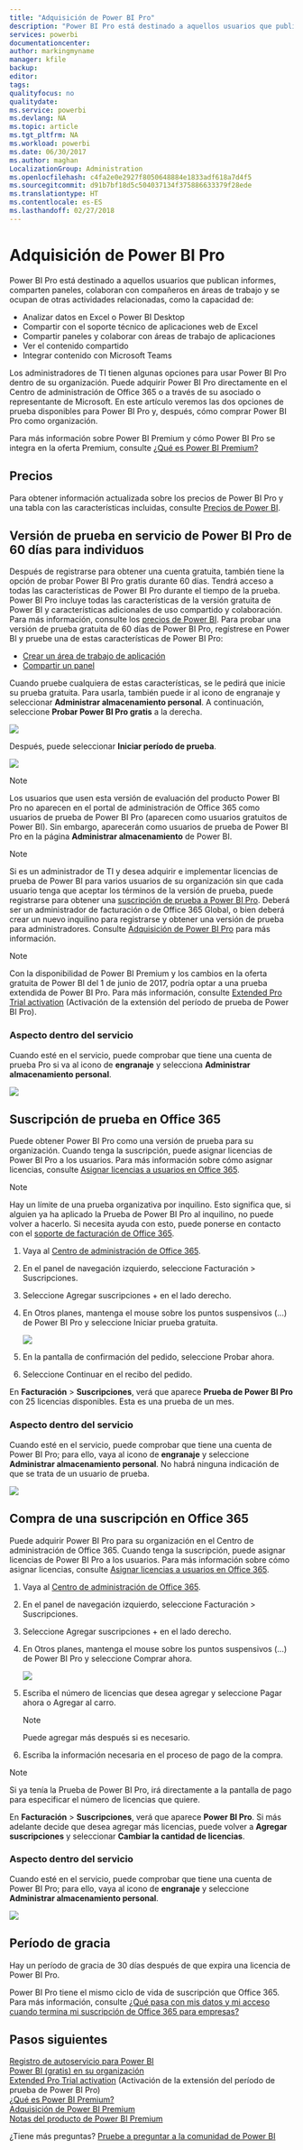 ```yaml
---
title: "Adquisición de Power BI Pro"
description: "Power BI Pro está destinado a aquellos usuarios que publican informes, comparten paneles, colaboran con compañeros en áreas de trabajo y se ocupan de otras actividades relacionadas."
services: powerbi
documentationcenter: 
author: markingmyname
manager: kfile
backup: 
editor: 
tags: 
qualityfocus: no
qualitydate: 
ms.service: powerbi
ms.devlang: NA
ms.topic: article
ms.tgt_pltfrm: NA
ms.workload: powerbi
ms.date: 06/30/2017
ms.author: maghan
LocalizationGroup: Administration
ms.openlocfilehash: c4fa2e0e2927f8050648884e1833adf618a7d4f5
ms.sourcegitcommit: d91b7bf18d5c504037134f375886633379f28ede
ms.translationtype: HT
ms.contentlocale: es-ES
ms.lasthandoff: 02/27/2018
---
```

# <a name="purchasing-power-bi-pro"></a>Adquisición de Power BI Pro
Power BI Pro está destinado a aquellos usuarios que publican informes, comparten paneles, colaboran con compañeros en áreas de trabajo y se ocupan de otras actividades relacionadas, como la capacidad de:

* Analizar datos en Excel o Power BI Desktop
* Compartir con el soporte técnico de aplicaciones web de Excel
* Compartir paneles y colaborar con áreas de trabajo de aplicaciones
* Ver el contenido compartido
* Integrar contenido con Microsoft Teams

Los administradores de TI tienen algunas opciones para usar Power BI Pro dentro de su organización. Puede adquirir Power BI Pro directamente en el Centro de administración de Office 365 o a través de su asociado o representante de Microsoft. En este artículo veremos las dos opciones de prueba disponibles para Power BI Pro y, después, cómo comprar Power BI Pro como organización.

Para más información sobre Power BI Premium y cómo Power BI Pro se integra en la oferta Premium, consulte [¿Qué es Power BI Premium?](service-premium.md)

## <a name="pricing"></a>Precios
Para obtener información actualizada sobre los precios de Power BI Pro y una tabla con las características incluidas, consulte [Precios de Power BI](https://powerbi.microsoft.com/pricing/).

## <a name="in-service-power-bi-pro-60-day-trial-for-individuals"></a>Versión de prueba en servicio de Power BI Pro de 60 días para individuos
Después de registrarse para obtener una cuenta gratuita, también tiene la opción de probar Power BI Pro gratis durante 60 días. Tendrá acceso a todas las características de Power BI Pro durante el tiempo de la prueba. Power BI Pro incluye todas las características de la versión gratuita de Power BI y características adicionales de uso compartido y colaboración. Para más información, consulte los [precios de Power BI](https://powerbi.microsoft.com/pricing). Para probar una versión de prueba gratuita de 60 días de Power BI Pro, regístrese en Power BI y pruebe una de estas características de Power BI Pro:

* [Crear un área de trabajo de aplicación](service-create-distribute-apps.md)
* [Compartir un panel](service-share-dashboards.md)

Cuando pruebe cualquiera de estas características, se le pedirá que inicie su prueba gratuita. Para usarla, también puede ir al icono de engranaje y seleccionar **Administrar almacenamiento personal**. A continuación, seleccione **Probar Power BI Pro gratis** a la derecha.

![](media/service-admin-purchasing-power-bi-pro/powerbi-pro-trial1.png)

Después, puede seleccionar **Iniciar período de prueba**.

![](media/service-admin-purchasing-power-bi-pro/powerbi-pro-trial2.png)

> [!NOTE]
> Los usuarios que usen esta versión de evaluación del producto Power BI Pro no aparecen en el portal de administración de Office 365 como usuarios de  prueba de Power BI Pro (aparecen como usuarios gratuitos de Power BI). Sin embargo, aparecerán como usuarios de prueba de Power BI Pro en la página **Administrar almacenamiento** de Power BI.

> [!NOTE]
> Si es un administrador de TI y desea adquirir e implementar licencias de prueba de Power BI para varios usuarios de su organización sin que cada usuario tenga que aceptar los términos de la versión de prueba, puede registrarse para obtener una [suscripción de prueba a Power BI Pro](https://portal.office.com/Signup/MainSignup15.aspx?OfferId=d59682f3-3e3b-4686-9c00-7c7c1c736085&dl=POWER_BI_PRO). Deberá ser un administrador de facturación o de Office 365 Global, o bien deberá crear un nuevo inquilino para registrarse y obtener una versión de prueba para administradores. Consulte [Adquisición de Power BI Pro](service-admin-purchasing-power-bi-pro.md) para más información.

> [!NOTE]
> Con la disponibilidad de Power BI Premium y los cambios en la oferta gratuita de Power BI del 1 de junio de 2017, podría optar a una prueba extendida de Power BI Pro. Para más información, consulte [Extended Pro Trial activation](service-extended-pro-trial.md) (Activación de la extensión del período de prueba de Power BI Pro).

### <a name="what-this-looks-like-within-the-service"></a>Aspecto dentro del servicio
Cuando esté en el servicio, puede comprobar que tiene una cuenta de prueba Pro si va al icono de **engranaje** y selecciona **Administrar almacenamiento personal**.

![](media/service-admin-purchasing-power-bi-pro/powerbi-pro-trial3.png)

## <a name="subscription-trial-in-office-365"></a>Suscripción de prueba en Office 365
Puede obtener Power BI Pro como una versión de prueba para su organización. Cuando tenga la suscripción, puede asignar licencias de Power BI Pro a los usuarios. Para más información sobre cómo asignar licencias, consulte [Asignar licencias a usuarios en Office 365](https://support.office.com/article/Assign-or-unassign-licenses-for-Office-365-for-business-997596b5-4173-4627-b915-36abac6786dc).

> [!NOTE]
> Hay un límite de una prueba organizativa por inquilino. Esto significa que, si alguien ya ha aplicado la Prueba de Power BI Pro al inquilino, no puede volver a hacerlo. Si necesita ayuda con esto, puede ponerse en contacto con el [soporte de facturación de Office 365](https://support.office.microsoft.com/article/Contact-Office-365-for-business-support-Admin-Help-32a17ca7-6fa0-4870-8a8d-e25ba4ccfd4b?CorrelationId=552bbf37-214f-4202-80cb-b94240dcd671&ui=en-US&rs=en-US&ad=US#BKMK_call_support).
> 

1. Vaya al [Centro de administración de Office 365](https://portal.office.com/admin/default.aspx).
2. En el panel de navegación izquierdo, seleccione Facturación > Suscripciones.
3. Seleccione Agregar suscripciones + en el lado derecho.
4. En Otros planes, mantenga el mouse sobre los puntos suspensivos (...) de Power BI Pro y seleccione Iniciar prueba gratuita.
   
    ![](media/service-admin-purchasing-power-bi-pro/organization-pro-trial1.png)
5. En la pantalla de confirmación del pedido, seleccione Probar ahora.
6. Seleccione Continuar en el recibo del pedido.

En **Facturación** > **Suscripciones**, verá que aparece **Prueba de Power BI Pro** con 25 licencias disponibles. Esta es una prueba de un mes.

### <a name="what-this-looks-like-within-the-service"></a>Aspecto dentro del servicio
Cuando esté en el servicio, puede comprobar que tiene una cuenta de Power BI Pro; para ello, vaya al icono de **engranaje** y seleccione **Administrar almacenamiento personal**. No habrá ninguna indicación de que se trata de un usuario de prueba.

![](media/service-admin-purchasing-power-bi-pro/powerbi-pro3.png)

## <a name="purchase-subscription-in-office-365"></a>Compra de una suscripción en Office 365
Puede adquirir Power BI Pro para su organización en el Centro de administración de Office 365. Cuando tenga la suscripción, puede asignar licencias de Power BI Pro a los usuarios. Para más información sobre cómo asignar licencias, consulte [Asignar licencias a usuarios en Office 365](https://support.office.com/article/Assign-or-unassign-licenses-for-Office-365-for-business-997596b5-4173-4627-b915-36abac6786dc).

1. Vaya al [Centro de administración de Office 365](https://portal.office.com/admin/default.aspx).
2. En el panel de navegación izquierdo, seleccione Facturación > Suscripciones.
3. Seleccione Agregar suscripciones + en el lado derecho.
4. En Otros planes, mantenga el mouse sobre los puntos suspensivos (...) de Power BI Pro y seleccione Comprar ahora.
   
    ![](media/service-admin-purchasing-power-bi-pro/organization-pro1.png)
5. Escriba el número de licencias que desea agregar y seleccione Pagar ahora o Agregar al carro.
   
   > [!NOTE]
   > Puede agregar más después si es necesario.
   > 
   > 
6. Escriba la información necesaria en el proceso de pago de la compra.

> [!NOTE]
> Si ya tenía la Prueba de Power BI Pro, irá directamente a la pantalla de pago para especificar el número de licencias que quiere.
> 
> 

En **Facturación** > **Suscripciones**, verá que aparece **Power BI Pro**. Si más adelante decide que desea agregar más licencias, puede volver a **Agregar suscripciones** y seleccionar **Cambiar la cantidad de licencias**.

### <a name="what-this-looks-like-within-the-service"></a>Aspecto dentro del servicio
Cuando esté en el servicio, puede comprobar que tiene una cuenta de Power BI Pro; para ello, vaya al icono de **engranaje** y seleccione **Administrar almacenamiento personal**.

![](media/service-admin-purchasing-power-bi-pro/powerbi-pro3.png)

## <a name="grace-period"></a>Período de gracia
Hay un período de gracia de 30 días después de que expira una licencia de Power BI Pro. 

Power BI Pro tiene el mismo ciclo de vida de suscripción que Office 365. Para más información, consulte [¿Qué pasa con mis datos y mi acceso cuando termina mi suscripción de Office 365 para empresas?](https://support.office.com/en-us/article/What-happens-to-my-data-and-access-when-my-Office-365-for-business-subscription-ends-4436582f-211a-45ec-b72e-33647f97d8a3)

## <a name="next-steps"></a>Pasos siguientes
[Registro de autoservicio para Power BI](service-self-service-signup-for-power-bi.md)  
[Power BI (gratis) en su organización](service-admin-service-free-in-your-organization.md)  
[Extended Pro Trial activation](service-extended-pro-trial.md) (Activación de la extensión del período de prueba de Power BI Pro)  
[¿Qué es Power BI Premium?](service-premium.md)  
[Adquisición de Power BI Premium](service-admin-premium-purchase.md)  
[Notas del producto de Power BI Premium](https://aka.ms/pbipremiumwhitepaper)  

¿Tiene más preguntas? [Pruebe a preguntar a la comunidad de Power BI](http://community.powerbi.com/)

